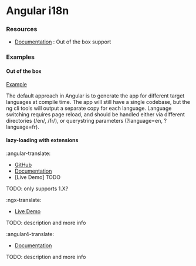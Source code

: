 # Angular i18n

### Resources

- [Documentation](https://angular.io/guide/i18n) : Out of the box support

### Examples

#### Out of the box

[Example](compile-time)

The default approach in Angular is to generate the app for different target languages at compile time. The app will still have a single codebase, but the ng cli tools will output a separate copy for each language. Language switching requires page reload, and should be handled either via different directories (/en/, /fr/), or querystring parameters (?language=en, ?language=fr).

#### lazy-loading with extensions

:angular-translate:
- [GitHub](https://github.com/angular-translate/angular-translate)
- [Documentation](https://angular-translate.github.io/docs/#/guide)
- [Live Demo] TODO

TODO: only supports 1.X?


:ngx-translate:
- [Live Demo](https://plnkr.co/edit/WccVZSBM0rUgq2sXSUbe?p=preview)

TODO: description and more info


:angular4-translate:
- [Documentation](https://www.npmjs.com/package/angular4-translate)

TODO: description and more info